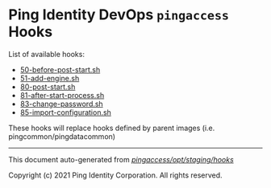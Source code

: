 
# Ping Identity DevOps `pingaccess` Hooks
List of available hooks:
* [50-before-post-start.sh](50-before-post-start.sh.md)
* [51-add-engine.sh](51-add-engine.sh.md)
* [80-post-start.sh](80-post-start.sh.md)
* [81-after-start-process.sh](81-after-start-process.sh.md)
* [83-change-password.sh](83-change-password.sh.md)
* [85-import-configuration.sh](85-import-configuration.sh.md)

These hooks will replace hooks defined by parent images (i.e. pingcommon/pingdatacommon)

---
This document auto-generated from _[pingaccess/opt/staging/hooks](https://github.com/pingidentity/pingidentity-docker-builds/blob/master/pingaccess/opt/staging/hooks)_

Copyright (c) 2021 Ping Identity Corporation. All rights reserved.
